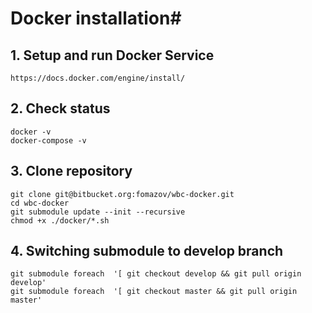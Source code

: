 # Docker installation#
## 1. Setup and run Docker Service
```
https://docs.docker.com/engine/install/
```
## 2. Check status
```
docker -v
docker-compose -v
```
## 3. Clone repository
```
git clone git@bitbucket.org:fomazov/wbc-docker.git
cd wbc-docker
git submodule update --init --recursive
chmod +x ./docker/*.sh
```
## 4. Switching submodule to develop branch
```
git submodule foreach  '[ git checkout develop && git pull origin develop'
git submodule foreach  '[ git checkout master && git pull origin master'
```